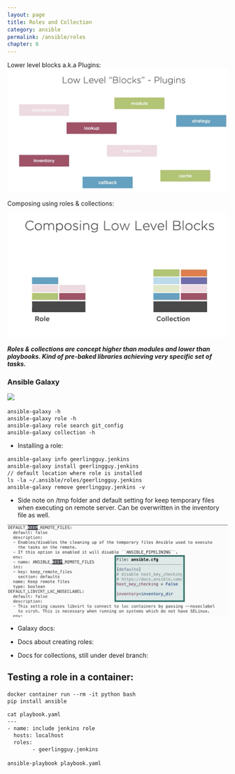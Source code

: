 ```yaml
---
layout: page
title: Roles and Collection
category: ansible
permalink: /ansible/roles
chapter: 6
---
```


Lower level blocks a.k.a Plugins:
![](images/plugins.png)

Composing using roles & collections:

![](images/composition.png)

***Roles & collections are concept higher than modules and lower than playbooks. Kind of pre-baked libraries achieving very specific set of tasks.***

### Ansible Galaxy

![](https://galaxy.ansible.com/search?keywords=git_config&order_by=-relevance&page=1&deprecated=false&type=collection)

```
ansible-galaxy -h
ansible-galaxy role -h
ansible-galaxy role search git_config
ansible-galaxy collection -h
```
* Installing a role:

```
ansible-galaxy info geerlingguy.jenkins
ansible-galaxy install geerlingguy.jenkins
// default location where role is installed
ls -la ~/.ansible/roles/geerlingguy.jenkins
ansible-galaxy remove geerlingguy.jenkins -v
```
* Side note on /tmp folder and default setting for keep temporary files when executing on remote server. Can be overwritten in the inventory file as well.

![](ansible/images/default_keep_remote_files.png)

* Galaxy docs:

[](https://galaxy.ansible.com/docs/index.html)

* Docs about creating roles:

[](https://galaxy.ansible.com/docs/contributing/creating_role.html)

* Docs for collections, still under devel branch:

[](https://docs.ansible.com/ansible/devel/dev_guide/developing_collections.html#)

## Testing a role in a container:

```
docker container run --rm -it python bash
pip install ansible
```

```
cat playbook.yaml 
---
- name: include jenkins role
  hosts: localhost
  roles:
        - geerlingguy.jenkins

ansible-playbook playbook.yaml
```